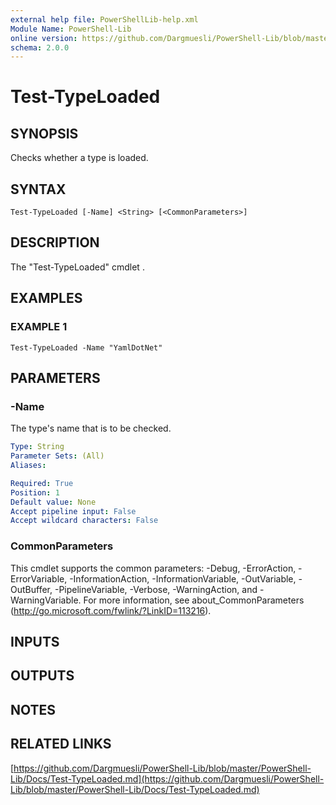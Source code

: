 ```yaml
---
external help file: PowerShellLib-help.xml
Module Name: PowerShell-Lib
online version: https://github.com/Dargmuesli/PowerShell-Lib/blob/master/PowerShell-Lib/Docs/Test-TypeLoaded.md
schema: 2.0.0
---
```


# Test-TypeLoaded

## SYNOPSIS
Checks whether a type is loaded.

## SYNTAX

```
Test-TypeLoaded [-Name] <String> [<CommonParameters>]
```

## DESCRIPTION
The "Test-TypeLoaded" cmdlet .

## EXAMPLES

### EXAMPLE 1
```
Test-TypeLoaded -Name "YamlDotNet"
```

## PARAMETERS

### -Name
The type's name that is to be checked.

```yaml
Type: String
Parameter Sets: (All)
Aliases:

Required: True
Position: 1
Default value: None
Accept pipeline input: False
Accept wildcard characters: False
```

### CommonParameters
This cmdlet supports the common parameters: -Debug, -ErrorAction, -ErrorVariable, -InformationAction, -InformationVariable, -OutVariable, -OutBuffer, -PipelineVariable, -Verbose, -WarningAction, and -WarningVariable.
For more information, see about_CommonParameters (http://go.microsoft.com/fwlink/?LinkID=113216).

## INPUTS

## OUTPUTS

## NOTES

## RELATED LINKS

[https://github.com/Dargmuesli/PowerShell-Lib/blob/master/PowerShell-Lib/Docs/Test-TypeLoaded.md](https://github.com/Dargmuesli/PowerShell-Lib/blob/master/PowerShell-Lib/Docs/Test-TypeLoaded.md)

